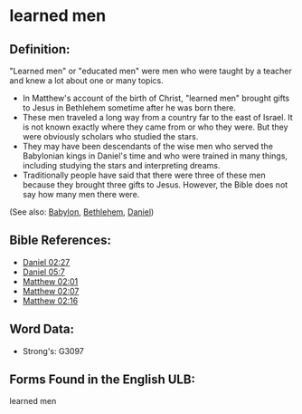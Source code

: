 # learned men

## Definition:

"Learned men" or "educated men" were men who were taught by a teacher and knew a lot about one or many topics.

* In Matthew's account of the birth of Christ, "learned men" brought gifts to Jesus in Bethlehem sometime after he was born there.
* These men traveled a long way from a country far to the east of Israel. It is not known exactly where they came from or who they were. But they were obviously scholars who studied the stars.
* They may have been descendants of the wise men who served the Babylonian kings in Daniel's time and who were trained in many things, including studying the stars and interpreting dreams.
* Traditionally people have said that there were three of these men because they brought three gifts to Jesus. However, the Bible does not say how many men there were.

(See also: [Babylon](../names/babylon.md), [Bethlehem](../names/bethlehem.md), [Daniel](../names/daniel.md))

## Bible References:

* [Daniel 02:27](rc://en/tn/help/dan/02/27)
* [Daniel 05:7](rc://en/tn/help/dan/05/07)
* [Matthew 02:01](rc://en/tn/help/mat/02/01)
* [Matthew 02:07](rc://en/tn/help/mat/02/07)
* [Matthew 02:16](rc://en/tn/help/mat/02/16)

## Word Data:

* Strong's: G3097

## Forms Found in the English ULB:

learned men

